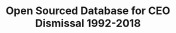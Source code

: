 ---
citation: "\n@misc{richard_j._gentry_open_2021,\n\ttitle = {Open {Sourced} {Database}
  for {CEO} {Dismissal} 1992-2018},\n\turl = {https://zenodo.org/record/4618103},\n\tabstract
  = {There is a newer version of this database - please check the right-hand navigation
  for the latest version. We update the change log, versioning and other information
  on a Google Doc that is updated and continuous between posted versions of this database. We
  have included a snapshot of the documentation file here to help with future use
  along with an Excel version of the file for non-STATA users. This document also
  includes information on submitting edits and corrections to the open source data,
  which we welcome and encourage. We will acknowledge the participation of editors
  in the versioning changes at the bottom of the Google Doc.  This revision includes
  potentially relevant 8k filings from 270 days before and after the CEO's departure
  date. These filings were not all useful for understanding the departure, but might
  be useful in general.   If you would like to get an email notification when we update
  the database, sign-up here. We're happy to let you know when it is updated.},\n\turldate
  = {2021-09-02},\n\tpublisher = {Zenodo},\n\tauthor = {{Richard J. Gentry} and {Joseph
  Harrison} and {Timothy Quigley} and {Steven Boivie}},\n\tmonth = feb,\n\tyear =
  {2021},\n\tdoi = {10.5281/zenodo.4618103},\n\tnote = {type: dataset},\n\tkeywords
  = {CEO Dismissal, Management, Strategic Management},\n}\n"
description: CEO Dismissal data for S&P 1500 Companies
doi: 'DOI: 10.5281/zenodo.4618103

  type: dataset'
location: https://zenodo.org/record/4618103
record_creation_timestamp: 09/02/2021, 11:24:03
shortname: ceo_dismissal
tags:
- CEO, Dismissal Management, Strategic Management
timeframe: 1992-2018
title: Open Sourced Database for CEO Dismissal 1992-2018
uuid: 29154d41-30ef-4539-b428-819ca4c66965
---